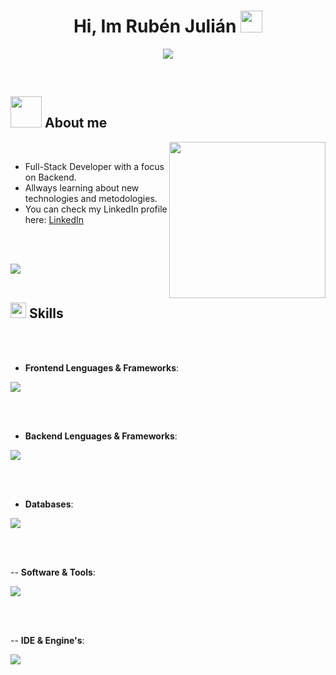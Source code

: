 <h1 align="center"><b>Hi, Im Rubén Julián</b> <img src="https://media.giphy.com/media/hvRJCLFzcasrR4ia7z/giphy.gif" width="35"></h1>

<p align="center">
  <a href="https://github.com/DenverCoder1/readme-typing-svg"><img src="https://readme-typing-svg.herokuapp.com?font=Time+New+Roman&color=cyan&size=25&center=true&vCenter=true&width=600&height=100&lines=Welcome+to+my+GitHub+profile;Passionate+about+programming,+technology,+and+continuous+learning."></a>
</p>

<br>

## <picture><img src="https://media.giphy.com/media/jpVnC65DmYeyRL4LHS/giphy.gif" width="50px"></picture> **About me**

<picture><img align="right" src="https://media.giphy.com/media/l3vR85PnGsBwu1PFK/giphy.gif" width="250px"></picture>

<br>

- Full-Stack Developer with a focus on Backend.
- Allways learning about new technologies and metodologies.
- You can check my LinkedIn profile here: [LinkedIn](https://www.linkedin.com/public-profile/settings?trk=d_flagship3_profile_self_view_public_profile)

<br><br>

<img src="https://user-images.githubusercontent.com/73097560/115834477-dbab4500-a447-11eb-908a-139a6edaec5c.gif"><br><br>

## <img src="https://media2.giphy.com/media/QssGEmpkyEOhBCb7e1/giphy.gif?cid=ecf05e47a0n3gi1bfqntqmob8g9aid1oyj2wr3ds3mg700bl&rid=giphy.gif" width ="25"><b> Skills</b>
<br><br>

<p align="center">

- **Frontend Lenguages & Frameworks**:
  
<a href="https://skillicons.dev">
    <img src="https://skillicons.dev/icons?i=html,css,js,ts,react,bootstrap," />
  </a>
  
<br><br>
   
- **Backend Lenguages & Frameworks**:
  
<a href="https://skillicons.dev">
    <img src="https://skillicons.dev/icons?i=java,spring,hibernate,py,php,laravel,cs" />
  </a>

<br><br>

- **Databases**:

 <a href="https://skillicons.dev">
    <img src="https://skillicons.dev/icons?i=mysql,mongodb" />
  </a>

<br><br>

-- **Software & Tools**:

 <a href="https://skillicons.dev">
    <img src="https://skillicons.dev/icons?i=git,github,selenium,ps,figma,linux,postman" />
  </a>

<br><br>

-- **IDE & Engine's**:

 <a href="https://skillicons.dev">
    <img src="https://skillicons.dev/icons?i=vscode,idea,eclipse,godot" />
  </a>

<br>

</p>
